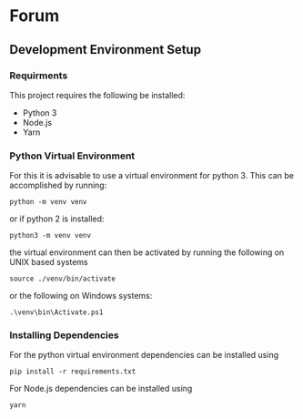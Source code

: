 # Forum

## Development Environment Setup

### Requirments

This project requires the following be installed:
  * Python 3
  * Node.js
  * Yarn

### Python Virtual Environment

For this it is advisable to use a virtual environment for python 3. This can be accomplished by running:

```shell
python -m venv venv
```
or if python 2 is installed:

```shell
python3 -m venv venv
```

the virtual environment can then be activated by running the following on UNIX based systems

```shell
source ./venv/bin/activate
```

or the following on Windows systems:

```shell
.\venv\bin\Activate.ps1
```

### Installing Dependencies

For the python virtual environment dependencies can be installed using

```shell
pip install -r requirements.txt
```

For Node.js dependencies can be installed using

```shell
yarn
```
